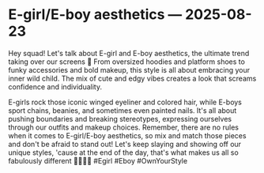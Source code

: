 # E-girl/E-boy aesthetics — 2025-08-23

Hey squad! Let's talk about E-girl and E-boy aesthetics, the ultimate trend taking over our screens 🖤 From oversized hoodies and platform shoes to funky accessories and bold makeup, this style is all about embracing your inner wild child. The mix of cute and edgy vibes creates a look that screams confidence and individuality.

E-girls rock those iconic winged eyeliner and colored hair, while E-boys sport chains, beanies, and sometimes even painted nails. It's all about pushing boundaries and breaking stereotypes, expressing ourselves through our outfits and makeup choices. Remember, there are no rules when it comes to E-girl/E-boy aesthetics, so mix and match those pieces and don't be afraid to stand out! Let's keep slaying and showing off our unique styles, 'cause at the end of the day, that's what makes us all so fabulously different 💁🏻‍♀️🔥 #Egirl #Eboy #OwnYourStyle